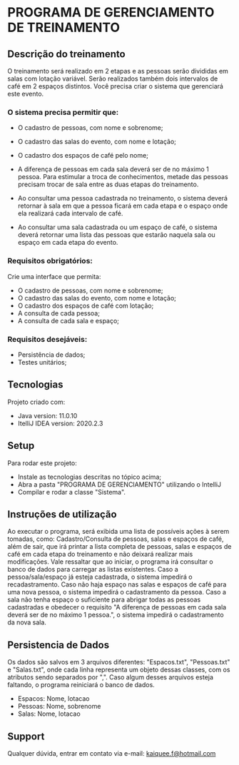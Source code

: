 # PROGRAMA DE GERENCIAMENTO DE TREINAMENTO

## Descrição do treinamento
O treinamento será realizado em 2 etapas e as pessoas serão divididas em salas com lotação variável. 
Serão realizados também dois intervalos de café em 2 espaços distintos. 
Você precisa criar o sistema que gerenciará este evento.

### O sistema precisa permitir que:
- O cadastro de pessoas, com nome e sobrenome;
- O cadastro das salas do evento, com nome e lotação;
- O cadastro dos espaços de café pelo nome;

- A diferença de pessoas em cada sala deverá ser de no máximo 1 pessoa. Para estimular a troca de conhecimentos, metade das pessoas precisam trocar de sala entre as duas etapas do treinamento.
- Ao consultar uma pessoa cadastrada no treinamento, o sistema deverá retornar à sala em que a pessoa ficará em cada etapa e o espaço onde ela realizará cada intervalo de café.
- Ao consultar uma sala cadastrada ou um espaço de café, o sistema deverá retornar uma lista das pessoas que estarão naquela sala ou espaço em cada etapa do evento.

### Requisitos obrigatórios:
Crie uma interface que permita: 
- O cadastro de pessoas, com nome e sobrenome;
- O cadastro das salas do evento, com nome e lotação;
- O cadastro dos espaços de café com lotação;
- A consulta de cada pessoa;
- A consulta de cada sala e espaço;

### Requisitos desejáveis:
- Persistência de dados;
- Testes unitários;
	
## Tecnologias
Projeto criado com:
* Java version: 11.0.10
* ItelliJ IDEA version: 2020.2.3
	
## Setup
Para rodar este projeto:
- Instale as tecnologias descritas no tópico acima;
- Abra a pasta "PROGRAMA DE GERENCIAMENTO" utilizando o IntelliJ
- Compilar e rodar a classe "Sistema".

## Instruções de utilização
Ao executar o programa, será exibida uma lista de possíveis ações à serem tomadas, como: Cadastro/Consulta de pessoas, salas e espaços de café, além de sair, que irá printar a lista completa de pessoas, salas e espaços de café em cada etapa do treinamento e não deixará realizar mais modificações.
Vale ressaltar que ao iniciar, o programa irá consultar o banco de dados para carregar as listas existentes.
Caso a pessoa/sala/espaço já esteja cadastrada, o sistema impedirá o recadastramento.
Caso não haja espaço nas salas e espaços de café para uma nova pessoa, o sistema impedirá o cadastramento da pessoa.
Caso a sala não tenha espaço o suficiente para abrigar todas as pessoas cadastradas e obedecer o requisito "A diferença de pessoas em cada sala deverá ser de no máximo 1 pessoa.", o sistema impedirá o cadastramento da nova sala.

## Persistencia de Dados
Os dados são salvos em 3 arquivos diferentes: "Espacos.txt", "Pessoas.txt" e "Salas.txt", onde cada linha representa um objeto dessas classes, com os atributos sendo separados por ",". Caso algum desses arquivos esteja faltando, o programa reiniciará o banco de dados.

- Espacos: Nome, lotacao
- Pessoas: Nome, sobrenome
- Salas: Nome, lotacao

## Support
Qualquer dúvida, entrar em contato via e-mail: kaiquee.f@hotmail.com
